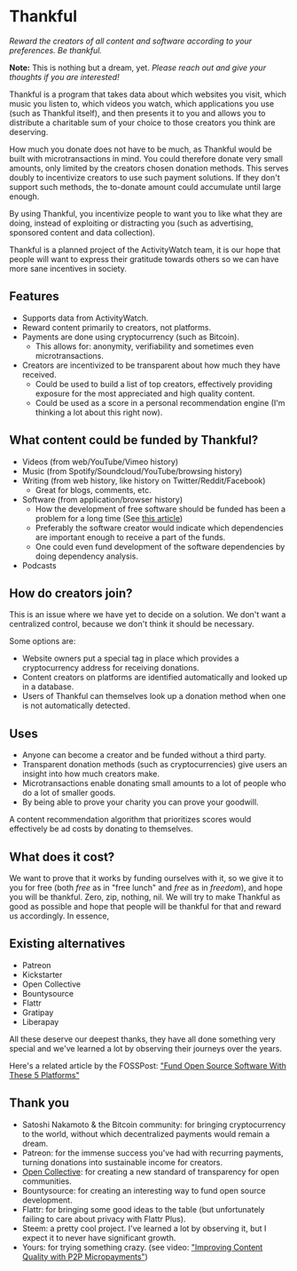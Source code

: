 Thankful
========

*Reward the creators of all content and software according to your preferences. Be thankful.*

**Note:** This is nothing but a dream, yet. *Please reach out and give your thoughts if you are interested!*

Thankful is a program that takes data about which websites you visit, which music you listen to, which videos you watch, which applications you use (such as Thankful itself), and then presents it to you and allows you to distribute a charitable sum of your choice to those creators you think are deserving.

How much you donate does not have to be much, as Thankful would be built with microtransactions in mind. You could therefore donate very small amounts, only limited by the creators chosen donation methods. This serves doubly to incentivize creators to use such payment solutions. If they don't support such methods, the to-donate amount could accumulate until large enough.

By using Thankful, you incentivize people to want you to like what they are doing, instead of exploiting or distracting you (such as advertising, sponsored content and data collection).

Thankful is a planned project of the ActivityWatch team, it is our hope that people will want to express their gratitude towards others so we can have more sane incentives in society.

## Features

 - Supports data from ActivityWatch.
 - Reward content primarily to creators, not platforms.
 - Payments are done using cryptocurrency (such as Bitcoin). 
   - This allows for: anonymity, verifiability and sometimes even microtransactions.
 - Creators are incentivized to be transparent about how much they have received.
   - Could be used to build a list of top creators, effectively providing exposure for the most appreciated and high quality content.
   - Could be used as a score in a personal recommendation engine (I'm thinking a lot about this right now).

## What content could be funded by Thankful?

 - Videos (from web/YouTube/Vimeo history)
 - Music (from Spotify/Soundcloud/YouTube/browsing history)
 - Writing (from web history, like history on Twitter/Reddit/Facebook)
   - Great for blogs, comments, etc.
 - Software (from application/browser history)
   - How the development of free software should be funded has been a problem for a long time (See [this article](https://fosspost.org/opinions/people-be-thankful-for-free-software-developers))
   - Preferably the software creator would indicate which dependencies are important enough to receive a part of the funds.
   - One could even fund development of the software dependencies by doing dependency analysis. 
 - Podcasts

## How do creators join?

This is an issue where we have yet to decide on a solution. We don't want a centralized control, because we don't think it should be necessary.

Some options are:

 - Website owners put a special tag in place which provides a cryptocurrency address for receiving donations.
 - Content creators on platforms are identified automatically and looked up in a database.
 - Users of Thankful can themselves look up a donation method when one is not automatically detected.

## Uses

 - Anyone can become a creator and be funded without a third party.
 - Transparent donation methods (such as cryptocurrencies) give users an insight into how much creators make.
 - Microtransactions enable donating small amounts to a lot of people who do a lot of smaller goods.
 - By being able to prove your charity you can prove your goodwill.

A content recommendation algorithm that prioritizes scores would effectively be ad costs by donating to themselves.

## What does it cost?

We want to prove that it works by funding ourselves with it, so we give it to you for free (both *free* as in "free lunch" and *free* as in *freedom*), and hope you will be thankful.
Zero, zip, nothing, nil. We will try to make Thankful as good as possible and hope that people will be thankful for that and reward us accordingly. In essence, 

## Existing alternatives

 - Patreon
 - Kickstarter
 - Open Collective
 - Bountysource
 - Flattr
 - Gratipay
 - Liberapay

All these deserve our deepest thanks, they have all done something very special and we've learned a lot by observing their journeys over the years.

Here's a related article by the FOSSPost: ["Fund Open Source Software With These 5 Platforms"](https://fosspost.org/articles/fund-open-source-software-with-these-5-platforms)

<!-- These all have different niches filled in different ways, it'd be nice to write about what they do well for their niche, and how that could be generalized -->

## Thank you

 - Satoshi Nakamoto & the Bitcoin community: for bringing cryptocurrency to the world, without which decentralized payments would remain a dream.
 - Patreon: for the immense success you've had with recurring payments, turning donations into sustainable income for creators.
 - [Open Collective](https://opencollective.com/): for creating a new standard of transparency for open communities.
 - Bountysource: for creating an interesting way to fund open source development.
 - Flattr: for bringing some good ideas to the table (but unfortunately failing to care about privacy with Flattr Plus).
 - Steem: a pretty cool project. I've learned a lot by observing it, but I expect it to never have significant growth.
 - Yours: for trying something crazy. (see video: ["Improving Content Quality with P2P Micropayments"](https://www.youtube.com/watch?v=EtYJ748LA1M))

